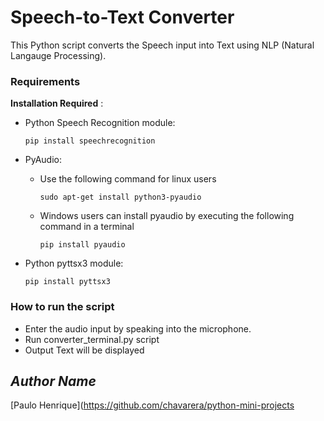 # Speech-to-Text Converter

This Python script converts the Speech input into Text using NLP (Natural Langauge Processing).

### Requirements

**Installation Required** :

* Python Speech Recognition module:

    `pip install speechrecognition`

* PyAudio:
  * Use the following command for linux users

    `sudo apt-get install python3-pyaudio`

  * Windows users can install pyaudio by executing the following command in a terminal

    `pip install pyaudio`

* Python pyttsx3 module:

    `pip install pyttsx3`

### How to run the script

-   Enter the audio input by speaking into the microphone.
-   Run converter_terminal.py script
-   Output Text will be displayed


## *Author Name*
<!--Remove the below lines and add yours -->
[Paulo Henrique](https://github.com/chavarera/python-mini-projects
